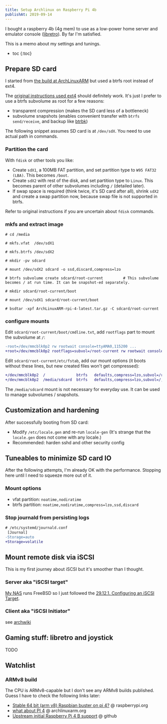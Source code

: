 ```yaml
---
title: Setup Archlinux on Raspberry Pi 4b
publishAt: 2019-09-14
---
```


I bought a raspberry 4b (4g mem) to use as a low-power home server and emulator console ([libretro](https://www.archlinux.org/groups/x86_64/libretro/)). By far I'm satisfied.

This is a memo about my settings and tunings.

* toc
{:toc}

## Prepare SD card

I started from [the build at ArchLinuxARM](https://archlinuxarm.org/about/downloads) but used a btrfs root instead of ext4.

The [original instructions used ext4](https://archlinuxarm.org/platforms/armv8/broadcom/raspberry-pi-4)
should definitely work. It's just I prefer to use a btrfs subvolume as root for a few reasons:

- transparent compression (makes the SD card less of a bottleneck)
- subvolume snapshots (enables convenient transfer with `btrfs send/receive`, and backup like [btrbk](https://github.com/digint/btrbk))

The following snippet assumes SD card is at `/dev/sdX`. You need to use actual path in commands.

### Partition the card

With `fdisk` or other tools you like:

- Create `sdX1`, a 100MB FAT partition, and set partition type to `W95 FAT32 (LBA)`. This becomes `/boot`.
- Create `sdX2` with rest of the disk, and set partition type to `Linux`. This becomes parent of other subvolumes including `/` (detailed later).
- If swap space is required (think twice, it's SD card after all), shrink `sdX2` and create a swap partition now, because swap file is not supported in btrfs.

Refer to original instructions if you are uncertain about `fdisk` commands.

### mkfs and extract image

```
# cd /media

# mkfs.vfat  /dev/sdX1

# mkfs.btrfs /dev/sdX2

# mkdir -pv sdcard

# mount /dev/sdX2 sdcard -o ssd,discard,compress=lzo

# btrfs subvolume create sdcard/root-current         # This subvolume becomes / at run time. It can be snapshot-ed separately.

# mkdir sdcard/root-current/boot

# mount /dev/sdX1 sdcard/root-current/boot

# bsdtar -xpf ArchLinuxARM-rpi-4-latest.tar.gz -C sdcard/root-current
```

### configure mounts

Edit `sdcard/root-current/boot/cmdline.txt`, add `rootflags` part to mount the subvolume at `/`:

```diff
-root=/dev/mmcblk0p2 rw rootwait console=ttyAMA0,115200 ...
+root=/dev/mmcblk0p2 rootflags=subvol=/root-current rw rootwait console=ttyAMA0,115200 ...
```

Edit `sdcard/root-current/etc/fstab`, add our mount options (it boots without these lines, but new created files won't get compressed):

```diff
+/dev/mmcblk0p2  /              btrfs   defaults,compress=lzo,subvol=/root-current       0       0
+/dev/mmcblk0p2  /media/sdcard  btrfs   defaults,compress=lzo,subvol=/,noauto            0       0
```

The `/media/sdcard` mount is not necessary for everyday use. It can be used to manage subvolumes / snapshots.

## Customization and hardening

After successfully booting from SD card:

- Modify `/etc/locale.gen` and re-run `locale-gen` (It's strange that the `locale.gen` does not come with any locale.)
- Recommended: harden sshd and other security config

## Tuneables to minimize SD card IO

After the following attempts, I'm already OK with the performance. Stopping here until I need to squeeze more out of it.

### Mount options

- vfat partition: `noatime,nodiratime`
- btrfs partition: `noatime,nodiratime,compress=lzo,ssd,discard`

### Stop journald from persisting logs

```diff
# /etc/systemd/journald.conf
 [Journal]
-Storage=auto
+Storage=volatile
```

## Mount remote disk via iSCSI

This is my first journey about iSCSI but it's smoother than I thought.

### Server aka "iSCSI target"

[My NAS](/post/2017-09/freebsd-on-microserver/) runs FreeBSD so I just followed the [29.12.1. Configuring an iSCSI Target](https://www.freebsd.org/doc/en_US.ISO8859-1/books/handbook/network-iscsi.html).

### Client aka "iSCSI Initiator"

see [archwiki](https://wiki.archlinux.org/index.php/Open-iSCSI)

## Gaming stuff: libretro and joystick

TODO

## Watchlist

### ARMv8 build

The CPU is ARMv8-capable but I don't see any ARMv8 builds published. Guess I have to check the following links later:

- [Stable 64 bit (arm v8) Raspbian buster on pi 4?](https://www.raspberrypi.org/forums/viewtopic.php?t=245658) @ raspberrypi.org
- [what about PI 4](https://archlinuxarm.org/forum/viewtopic.php?f=8&t=13734&start=50) @ archlinuxarm.org
- [Upstream initial Raspberry Pi 4 B support](https://github.com/lategoodbye/rpi-zero/issues/43) @ github
